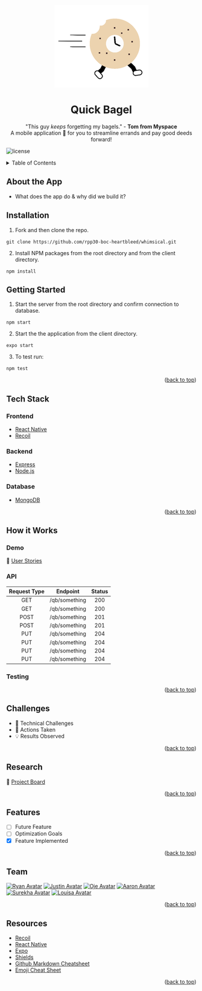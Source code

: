 <!-----------------------------PROJECT LOGO ------------------------>
<div align="center">
<img src="client/assets/mini-bag (1).png" alt="Bagel Logo">
</div>

<h1 align="center"> Quick Bagel </h1>
<p align="center">
"This guy <i>keeps</i> forgetting my bagels."  - <b>Tom from Myspace </b>
<br/>
A mobile application 📱 for you to streamline errands and pay good deeds forward!
</p>

<!--------------------- PROJECT SHIELDS ---------------------------->
![license](https://img.shields.io/npm/l/nodemon)

<!------------------------ TABLE OF CONTENTS ----------------------->
<details>
  <summary> Table of Contents </summary>
  <ol>
    <li>
      <a href="#about-the-app">About the App</a>
      <ul>
        <li>📦 <a href="#tech-stack">Tech Stack</a>
        </li>
      </ul>
    </li>
    <li>
      <a href="#getting-started">Getting Started</a>
    </li>
    <li>
      <a href="#how-it-works">How it Works</a>
      <ul>
        <li>📊 <a href="#demo">Demo</a></li>
      </ul>
      <ul>
        <li>📋 <a href="#testing">Testing</a>
        </li>
      </ul>
    </li>
    <li>
      <a href="#challenges">Challenges</a>
    </li>
    <li>
      <a href="#research">Research</a>
      <ul>
        <li>
          🏃 <a href="#testing">Workflow & Key Lessons</a>
        </li>
        </ul>
      </ul>
    </li>
    <li>
      <a href="#features">Features</a>
    </li>
    <li>
      <a href="#team">Team</a>
    </li>
    <li>
      <a href="#resources">Resources</a>
    </li>
</ol>
</details>
<!--------------------END OF TABLE OF CONTENTS---------------------->

## About the App
<!-- Add any additional content here pertaining to timeline, personal goals, etc-->

* What does the app do & why did we build it?

<!--
* What problem does it solve? Who uses it?
* Why was it built?
* User Inputs and Outputs
-->


## Installation

1. Fork and then clone the repo.
```
git clone https://github.com/rpp30-boc-heartbleed/whimsical.git
```
2. Install NPM packages from the root directory and from the client directory.
```
npm install
```

## Getting Started

1. Start the server from the root directory and confirm connection to database.
```
npm start
```
2. Start the the application from the client directory.
```
expo start
```

3. To test run:
```
npm test
```
<p align="right">(<a href="#top">back to top</a>)</p>


<!---------------------- TECH STACK/LIBRARIES----------------------->
## Tech Stack

<!-- May include logos if desired -->

### Frontend
* <a href='https://reactnative.dev/'>React Native</a>
* <a href='https://recoiljs.org/'>Recoil</a>


### Backend

* <a href='https://expressjs.com/'>Express</a>
* <a href="https://nodejs.org/en/">Node.js</a>


### Database
* <a href='https://www.mongodb.com/'>MongoDB</a>

<p align="right">(<a href="#top">back to top</a>)</p>


<!--------------------------APP INFO & DEMO ------------------------>
## How it Works

<!--
* What happens behind the scenes when the user interacts with it?
* OR What are all the places the data travels?  What happens to that data?
* Optionally include a diagram
* How does the tech stack come together?
-->

### Demo

<!-- What were the user stores / what was MVP (mention Minimal Viable Product) -->

<!-- Should provide visuals and writeups on user stories but will leave link as placeholder for now-->
📖   <a href="https://docs.google.com/spreadsheets/d/1heVGbScj-MP8areUMJkZk7aNSUPD_GR8Hwmd6uMnrQ8/edit#gid=484004821">User Stories
</a>

### API
|Request Type|Endpoint                          |Status |
|:----------:|----------------------------------|:-----:|
|    GET     | /qb/something                    |200    |
|    GET     | /qb/something                    |200    |
|    POST    | /qb/something                    |201    |
|    POST    | /qb/something                    |201    |
|    PUT     | /qb/something                    |204    |
|    PUT     | /qb/something                    |204    |
|    PUT     | /qb/something                    |204    |
|    PUT     | /qb/something                    |204    |


### Testing

<p align="right">(<a href="#top">back to top</a>)</p>

<!------------- TECHNICAL & UNEXPECTED CHALLENGES ------------------>
## Challenges
<!--
* Why, what was the plan to overcome those challenges?
* What did you learn?

For unexpected Challenges:
* Why was it a challenge?
* What did you learn?
-->

* 🌊 Technical Challenges
* 🔨 Actions Taken
* 💡 Results Observed

<p align="right">(<a href="#top">back to top</a>)</p>


<!----------------------- RESEARCH & WORKFLOW ---------------------->
## Research

<!-- Workflow and Key lessons from your team - specifically those related to: Agile, CI/CD, testing, working with external stakeholders, ticketing, and user stories. -->

<!--
* Your git workflow, style guides, commit guides, etc
* What did you learn from the process
* What were key takeaways from stand ups, code reviews, etc
* Writing tests
* Link to your project board, discuss completed tickets
-->

📂 <a href="https://trello.com/b/yvrqtpK9/rpp30-boc-heartbleed"> Project Board
</a>

<p align="right">(<a href="#top">back to top</a>)</p>

<!------------- OPTIMIZATIONS, REFACTORINGS, & FEATURES ------------>
## Features

<!-- Any non-MVP tickets (optional)
Code refactorings
Performance Optimizations
Additional features
etc -->

<!-- Notes from your Sprint Retro
What additional features do you plan to add, how do you plan to implement those features?
* Future refactoring?
* Additional dev ops considerations?
* UI/UX additions? -->

- [ ] Future Feature
- [ ] Optimization Goals
- [x] Feature Implemented

<p align="right">(<a href="#top">back to top</a>)</p>

<!---------------------------CONTRIBUTORS -------------------------->
## Team

[![Ryan Avatar](https://images.weserv.nl/?url=avatars.githubusercontent.com/u/64623933?v=4&h=50&w=50&fit=cover&mask=circle&maxage=7d)](https://github.com/ryhorowitz)
[![Justin Avatar](https://images.weserv.nl/?url=avatars.githubusercontent.com/u/55521671?v=4&h=50&w=50&fit=cover&mask=circle&maxage=7d)](https://github.com/shabbyblue16)
[![Oje Avatar](https://images.weserv.nl/?url=avatars.githubusercontent.com/u/77039479?v=4&h=50&w=50&fit=cover&mask=circle&maxage=7d)](https://github.com/OjeikuA)
[![Aaron Avatar](https://images.weserv.nl/?url=avatars.githubusercontent.com/u/73043618?v=4&h=50&w=50&fit=cover&mask=circle&maxage=7d)](https://github.com/aaronfife)
[![Surekha Avatar](https://images.weserv.nl/?url=avatars.githubusercontent.com/u/71471412?v=4&h=50&w=50&fit=cover&mask=circle&maxage=7d)](https://github.com/surekhaw)
[![Louisa Avatar](https://images.weserv.nl/?url=avatars.githubusercontent.com/u/56424589?v=4&h=50&w=50&fit=cover&mask=circle&maxage=7d)](https://github.com/Laweeza)

<p align="right">(<a href="#top">back to top</a>)</p>

<!----------------- OPTIONAL RESOURCES SECTION --------------------->
## Resources
* [Recoil](https://recoiljs.org/docs/introduction/installation)
* [React Native](https://reactnative.dev/docs/getting-started)
* [Expo](https://docs.expo.dev/)
* [Shields](https://shields.io)
* [Github Markdown Cheatsheet](https://github.com/tchapi/markdown-cheatsheet)
* [Emoji Cheat Sheet](https://gist.github.com/roachhd/1f029bd4b50b8a524f3c)

<p align="right">(<a href="#top">back to top</a>)</p>